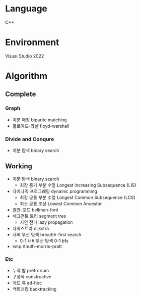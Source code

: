 # Language
C++

# Environment
Visual Studio 2022

# Algorithm
## Complete
### Graph
- 이분 매칭 biparite matching
- 플로이드-와샬 floyd-warshall
### Divide and Conqure
- 이분 탐색 binary search

## Working
- 이분 탐색 binary search
  - 최장 증가 부분 수열 Longest Increasing Subsequence (LIS)
- 다이나믹 프로그래밍 dynamic programming
  - 최장 공통 부분 수열 Longest Common Subsequence (LCS)
  - 최소 공통 조상 Lowest Common Ancestor
- 벨만-포드 bellman-ford
- 세그먼트 트리 segment tree
  - 지연 전파 lazy propagation
- 다익스트라 dijkstra
- 너비 우선 탐색 breadth-first search
   - 0-1 너비우선 탐색 0-1 bfs
- kmp Knuth–morris–pratt

### Etc
- 누적 합 prefix sum
- 구성적 constructive
- 애드 혹 ad-hoc
- 백트래킹 backtracking